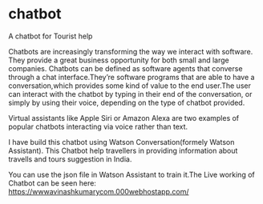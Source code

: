 # chatbot
A chatbot for Tourist help

Chatbots are increasingly transforming the way we interact with software. They provide a great business opportunity for both small
and large companies.
Chatbots can be defined as software agents that converse through a chat interface.They’re software programs that are able to have a
conversation,which provides some kind of value to the end user.The user can interact with the chatbot by typing in their end of the
conversation, or simply by using their voice, depending on the type of chatbot provided.

Virtual assistants like Apple Siri or Amazon Alexa are two examples of popular chatbots interacting via voice rather than text. 

I have build this chatbot using Watson Conversation(formely Watson Assistant). This Chatbot help travellers in providing information about
travells and tours suggestion in India. 

You can use the json file in Watson Assistant to train it.The Live working of Chatbot can be seen here: https://wwwavinashkumarycom.000webhostapp.com/

 

